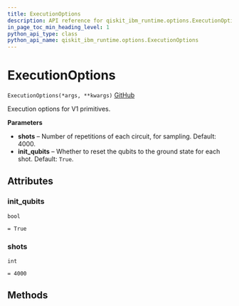 ```yaml
---
title: ExecutionOptions
description: API reference for qiskit_ibm_runtime.options.ExecutionOptions
in_page_toc_min_heading_level: 1
python_api_type: class
python_api_name: qiskit_ibm_runtime.options.ExecutionOptions
---
```


# ExecutionOptions

<span id="qiskit_ibm_runtime.options.ExecutionOptions" />

`ExecutionOptions(*args, **kwargs)` [GitHub](https://github.com/Qiskit/qiskit-ibm-runtime/tree/testing/qiskit_ibm_runtime/options/execution_options.py#L40-L52 "view source code")

Execution options for V1 primitives.

**Parameters**

*   **shots** – Number of repetitions of each circuit, for sampling. Default: 4000.
*   **init\_qubits** – Whether to reset the qubits to the ground state for each shot. Default: `True`.

## Attributes

<span id="qiskit_ibm_runtime.options.ExecutionOptions.init_qubits" />

### init\_qubits

`bool`

`= True`

<span id="qiskit_ibm_runtime.options.ExecutionOptions.shots" />

### shots

`int`

`= 4000`

## Methods

